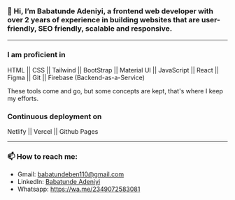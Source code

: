 ### 👋 Hi, I’m Babatunde Adeniyi, a frontend web developer with over 2 years of experience in building websites that are user-friendly, SEO friendly, scalable and responsive.
---

### I am proficient in

HTML || CSS || Tailwind || BootStrap || Material UI || JavaScript || React || Figma || Git || Firebase (Backend-as-a-Service)

These tools come and go, but some concepts are kept, that's where I keep my efforts.

### Continuous deployment on

Netlify || Vercel || Github Pages

---

### 📫 How to reach me:
- Gmail: <babatundeben110@gmail.com>
- LinkedIn: [Babatunde Adeniyi](https://www.linkedin.com/in/babatundeadeniyi/)
- Whatsapp: <https://wa.me/2349072583081>


